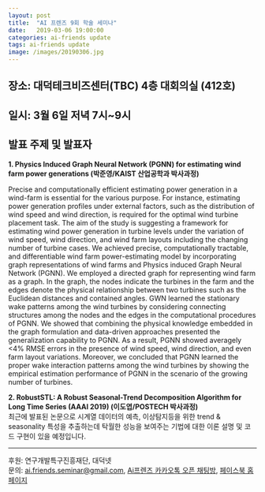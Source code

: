 ```yaml
---
layout: post
title:  "AI 프렌즈 9회 학술 세미나"
date:   2019-03-06 19:00:00
categories: ai-friends update
tags: ai-friends update
image: /images/20190306.jpg
---
```


## 장소: 대덕테크비즈센터(TBC) 4층 대회의실 (412호)
## 일시: 3월 6일 저녁 7시~9시

## 발표 주제 및 발표자  
**1. Physics Induced Graph Neural Network (PGNN) for estimating wind farm power generations (박준영/KAIST 산업공학과 박사과정)**   

Precise and computationally efficient estimating power generation in a wind-farm is essential for the various purpose. For instance, estimating power generation profiles under external factors, such as the distribution of wind speed and wind direction, is required for the optimal wind turbine placement task. The aim of the study is suggesting a framework for estimating wind power generation in turbine levels under the variation of wind speed, wind direction, and wind farm layouts including the changing number of turbine cases. We achieved precise, computationally tractable, and differentiable wind farm power-estimating model by incorporating graph representations of wind farms and Physics induced Graph Neural Network (PGNN). We employed a directed graph for representing wind farm as a graph. In the graph, the nodes indicate the turbines in the farm and the edges denote the physical relationship between two turbines such as the Euclidean distances and contained angles. GWN learned the stationary wake patterns among the wind turbines by considering connecting structures among the nodes and the edges in the computational procedures of PGNN. We showed that combining the physical knowledge embedded in the graph formulation and data-driven approaches presented the generalization capability to PGNN. As a result, PGNN showed averagely <4% RMSE errors in the presence of wind speed, wind direction, and even farm layout variations. Moreover, we concluded that PGNN learned the proper wake interaction patterns among the wind turbines by showing the empirical estimation performance of PGNN in the scenario of the growing number of turbines.  

**2. RobustSTL: A Robust Seasonal-Trend Decomposition Algorithm for Long Time Series (AAAI 2019) (이도엽/POSTECH 박사과정)**  
최근에 발표된 논문으로 시계열 데이터의 예측, 이상탐지등을 위한 trend & seasonality 특성을 추출하는데 탁월한 성능을 보여주는 기법에 대한 이론 설명 및 코드 구현이 있을 예정입니다.   

***  

후원: 연구개발특구진흥재단, 대덕넷   
문의: ai.friends.seminar@gmail.com,
[Ai프렌즈 카카오톡 오픈 채팅방][kakao_ai],
[페이스북 홈페이지][facebook_ai]

[kakao_ai]:     https://open.kakao.com/o/ggewxi2
[facebook_ai]:  https://www.facebook.com/groups/aifriend/
[link1]: https://goo.gl/y1wNW9
